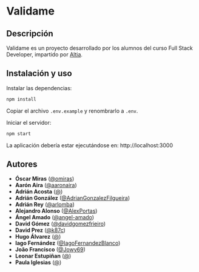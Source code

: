 # Validame

## Descripción

Validame es un proyecto desarrollado por los alumnos del curso Full Stack Developer, impartido por [Altia](https://www.altia.es/).

## Instalación y uso

Instalar las dependencias:

```bash
npm install
```

Copiar el archivo `.env.example` y renombrarlo a `.env`.

Iniciar el servidor:

```bash
npm start
```

La aplicación debería estar ejecutándose en: http://localhost:3000

## Autores

- **Óscar Miras** ([@omiras](https://github.com/omiras))
- **Aarón Aira** ([@aaronaira](https://github.com/aaronaira))
- **Adrián Acosta** ([@](https://github.com/))
- **Adrián González** ([@AdrianGonzalezFilgueira](https://github.com/AdrianGonzalezFilgueira))
- **Adrián Rey** ([@arlomba](https://github.com/arlomba))
- **Alejandro Alonso** ([@AlexPortas](https://github.com/AlexPortas))
- **Ángel Amado** ([@angel-amado](https://github.com/angel-amado))
- **David Gómez** ([@davidgomezfrieiro](https://github.com/davidgomezfrieiro))
- **David Prez** ([@k87c](https://github.com/k87c))
- **Hugo Álvarez** ([@](https://github.com/))
- **Iago Fernández** ([@IagoFernandezBlanco](https://github.com/IagoFernandezBlanco))
- **João Francisco** ([@Jowy69](https://github.com/Jowy69))
- **Leonar Estupiñan** ([@](https://github.com/))
- **Paula Iglesias** ([@](https://github.com/))
